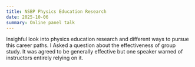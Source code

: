```yaml
---
title: NSBP Physics Education Research
date: 2025-10-06
summary: Online panel talk
---
```

Insighful look into physics education research and different ways to pursue this career paths.
I Asked a question about the effectiveness of group study. It was agreed to be generally effective but one speaker warned of instructors entirely relying on it.